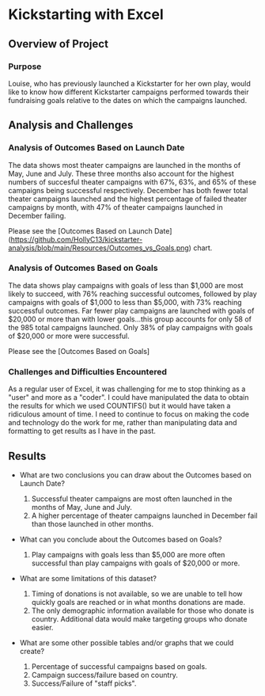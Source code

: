 # Kickstarting with Excel

## Overview of Project

### Purpose
Louise, who has previously launched a Kickstarter for her own play, would like to know how different Kickstarter campaigns performed
towards their fundraising goals relative to the dates on which the campaigns launched.

## Analysis and Challenges

### Analysis of Outcomes Based on Launch Date
The data shows most theater campaigns are launched in the months of May, June and July.  These three months also account for the highest
numbers of succesful theater campaigns with 67%, 63%, and 65% of these campaigns being successful respectively.  December has both fewer
total theater campaigns launched and the highest percentage of failed theater campaigns by month, with 47% of theater campaigns launched
in December failing.

Please see the [Outcomes Based on Launch Date] (https://github.com/HollyC13/kickstarter-analysis/blob/main/Resources/Outcomes_vs_Goals.png) chart. 

### Analysis of Outcomes Based on Goals
The data shows play campaigns with goals of less than $1,000 are most likely to succeed, with 76% reaching successful outcomes, followed
by play campaigns with goals of $1,000 to less than $5,000, with 73% reaching successful outcomes.  Far fewer play campaigns are
launched with	goals of $20,000 or more than with lower goals...this group accounts for only 58 of the 985 total campaigns launched. 
Only 38% of play campaigns with goals of $20,000 or more were successful.

Please see the [Outcomes Based on Goals] 

### Challenges and Difficulties Encountered
As a regular user of Excel, it was challenging for me to stop thinking as a "user" and more as a "coder".  I could have manipulated
the data to obtain the results for which we used COUNTIFS() but it would have taken a ridiculous amount of time.  I need to
continue to focus on making the code and technology do the work for me, rather than manipulating data and formatting to get
results as I have in the past.

## Results

- What are two conclusions you can draw about the Outcomes based on Launch Date?
	1. Successful theater campaigns are most often launched in the months of May, June and July.
	2. A higher percentage of theater campaigns launched in December fail than those launched in other months.
	
- What can you conclude about the Outcomes based on Goals?
	1. Play campaigns with goals less than $5,000 are more often successful than play campaigns with goals of $20,000 or more.

- What are some limitations of this dataset?
	1. Timing of donations is not available, so we are unable to tell how quickly goals are reached or in what months donations are made.
	2. The only demographic information available for those who donate is country.  Additional data would make targeting groups who donate
	    easier.

- What are some other possible tables and/or graphs that we could create?
	1. Percentage of successful campaigns based on goals.
	2. Campaign success/failure based on country.
	3. Success/Failure of "staff picks".

